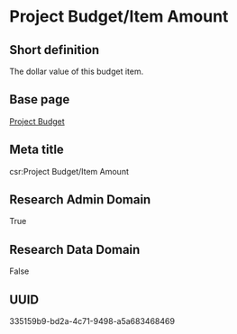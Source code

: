 # Project Budget/Item Amount
## Short definition
The dollar value of this budget item.
## Base page
[Project Budget](https://github.com/EuroCRIS/CASRAI-Dictionairies/blob/main/Objects/Project%20Budget.md)
## Meta title
csr:Project Budget/Item Amount
## Research Admin Domain
True
## Research Data Domain
False
## UUID
335159b9-bd2a-4c71-9498-a5a683468469
